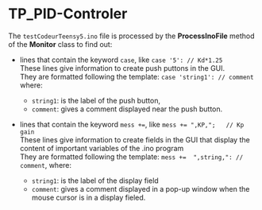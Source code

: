 # TP_PID-Controler

The `testCodeurTeensy5.ino` file is processed by the __ProcessInoFile__ method of the __Monitor__ class to find out:

- lines that contain the keyword `case`, like `case '5': // Kd*1.25`<br>
These lines give information to create push puttons in the GUI.<br>
They are formatted following the template:    `case 'string1': // comment`<br>
where:
    - `string1`: is the label of the push button,
    - `comment`: gives a comment displayed near the push button.
    
- lines that contain the keyword `mess +=`, like `mess += ",KP,";   // Kp gain`<br>
These lines give information to create fields in the GUI  that display the content of important variables of the .ino program<br>
They are formatted following the template: `mess +=  ",string,": // comment`, where:
    - `string1`: is the label of the display field
    - `comment`: gives a comment displayed in a pop-up window when the mouse cursor is in a display fieled.
